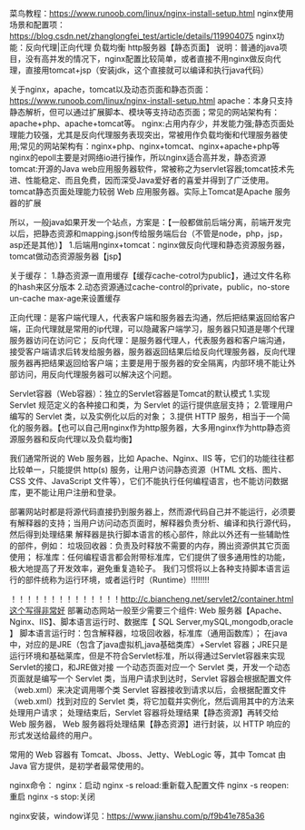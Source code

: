 菜鸟教程：https://www.runoob.com/linux/nginx-install-setup.html
nginx使用场景和配置项：https://blog.csdn.net/zhanglongfei_test/article/details/119904075
nginx功能：反向代理|正向代理 负载均衡 http服务器【静态页面】
说明：普通的java项目，没有高并发的情况下，nginx配置比较简单，或者直接不用nginx做反向代理，直接用tomcat+jsp（安装jdk，这个直接就可以编译和执行java代码）

关于nginx，apache，tomcat以及动态页面和静态页面：https://www.runoob.com/linux/nginx-install-setup.html
    apache：本身只支持静态解析，但可以通过扩展脚本、模块等支持动态页面；常见的网站架构有：apache+php、apache+tomcat等。
    nginx:占用内存少，并发能力强;静态页面处理能力较强，尤其是反向代理服务表现突出，常被用作负载均衡和代理服务器使用;常见的网站架构有：nginx+php、nginx+tomcat、nginx+apache+php等
            nginx的epoll主要是对网络io进行操作，所以nginx适合高并发，静态资源
    tomcat:开源的Java web应用服务器软件，常被称之为servlet容器;tomcat技术先进、性能稳定、而且免费，因而深受Java爱好者的喜爱并得到了广泛使用。tomcat静态页面处理能力较弱
            Web 应用服务器。实际上Tomcat是Apache 服务器的扩展

所以，一般java如果开发一个站点，方案是：【一般都做前后端分离，前端开发完以后，把静态资源和mapping.json传给服务端后台（不管是node，php，jsp，asp还是其他）】
    1.后端用nginx+tomcat：nginx做反向代理和静态资源服务器，tomcat做动态资源服务器【jsp】


关于缓存：
    1.静态资源一直用缓存【缓存cache-cotrol为public】，通过文件名称的hash来区分版本
    2.动态资源通过cache-control的private，public，no-store un-cache max-age来设置缓存


正向代理：是客户端代理人，代表客户端和服务器去沟通，然后把结果返回给客户端，正向代理就是常用的ip代理，可以隐藏客户端学习，服务器只知道是哪个代理服务器访问在访问它；
反向代理：是服务器代理人，代表服务器和客户端沟通，接受客户端请求后转发给服务器，服务器返回结果后给反向代理服务器，反向代理服务器再把结果返回给客户端；主要是用于服务器的安全隔离，内部环境不能让外部访问，用反向代理服务器可以解决这个问题。

Servlet容器（Web容器）：独立的Servlet容器是Tomcat的默认模式
                1.实现 Servlet 规范定义的各种接口和类，为 Servlet 的运行提供底层支持；
                2.管理用户编写的 Servlet 类，以及实例化以后的对象；
                3.提供 HTTP 服务，相当于一个简化的服务器。【也可以自己用nginx作为http服务器，大多用nginx作为http静态资源服务器和反向代理以及负载均衡】

我们通常所说的 Web 服务器，比如 Apache、Nginx、IIS 等，它们的功能往往都比较单一，只能提供 http(s) 服务，让用户访问静态资源（HTML 文档、图片、CSS 文件、JavaScript 文件等），它们不能执行任何编程语言，也不能访问数据库，更不能让用户注册和登录。

部署网站时都是将源代码直接扔到服务器上，然而源代码自己并不能运行，必须要有解释器的支持；当用户访问动态页面时，解释器负责分析、编译和执行源代码，然后得到处理结果
解释器是执行脚本语言的核心部件，除此以外还有一些辅助性的部件，例如：
垃圾回收器：负责及时释放不需要的内存，腾出资源供其它页面使用；
标准库：任何编程语言都会附带标准库，它们提供了很多通用性的功能，极大地提高了开发效率，避免重复造轮子。
我们习惯将以上各种支持脚本语言运行的部件统称为运行环境，或者运行时（Runtime）!!!!!!!!

！！！！！！！！！！！！！！http://c.biancheng.net/servlet2/container.html这个写得非常好
部署动态网站一般至少需要三个组件: Web 服务器【Apache、Nginx、IIS】、脚本语言运行时、数据库【 SQL Server,mySQL,mongodb,oracle 】
脚本语言运行时：包含解释器，垃圾回收器，标准库（通用函数库）；
                    在java中，对应的是JRE（包含了java虚拟机,java基础类库）+Servlet 容器；JRE只是运行环境和基础莱库，但是不符合Servlet标准，所以得通过Servlet容器来实现Servlet的接口，和JRE做对接
                    一个动态页面对应一个 Servlet 类，开发一个动态页面就是编写一个 Servlet 类，当用户请求到达时，Servlet 容器会根据配置文件（web.xml）来决定调用哪个类
                    Servlet 容器接收到请求以后，会根据配置文件（web.xml）找到对应的 Servlet 类，将它加载并实例化，然后调用其中的方法来处理用户请求；
                    处理结束后，Servlet 容器将处理结果【静态资源】再转交给 Web 服务器， Web 服务器将处理结果【静态资源】进行封装，以 HTTP 响应的形式发送给最终的用户。

常用的 Web 容器有 Tomcat、Jboss、Jetty、WebLogic 等，其中 Tomcat 由 Java 官方提供，是初学者最常使用的。



nginx命令：
    nginx：启动
    nginx -s reload:重新载入配置文件
    nginx -s reopen:重启
    nginx -s stop:关闭


nginx安装，window详见：https://www.jianshu.com/p/f9b41e785a36
